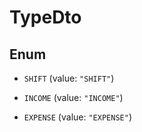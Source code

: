 

# TypeDto

## Enum


* `SHIFT` (value: `"SHIFT"`)

* `INCOME` (value: `"INCOME"`)

* `EXPENSE` (value: `"EXPENSE"`)



